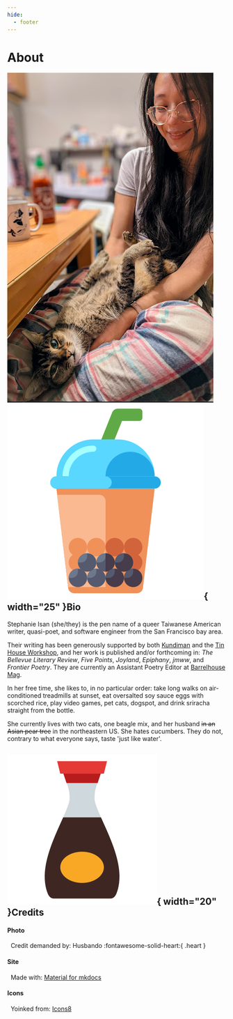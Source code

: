 ```yaml
---
hide:
  - footer
---
```


# About

<img id="about_pic" align=left src = "../assets/propic3.png" title="meow">  

## ![boba](assets/boba.png){  width="25" }Bio

<div markdown>
Stephanie Isan (she/they) is the pen name of a queer Taiwanese American writer, quasi-poet, and software engineer from the San Francisco bay area. 

Their writing has been generously supported by both [Kundiman](http://www.kundiman.org/fellows) and the [Tin House Workshop](https://tinhouse.com/workshop/), and her work is published and/or forthcoming in: *The Bellevue Literary Review*, *Five Points*, *Joyland*, *Epiphany*, *jmww*, and *Frontier Poetry*. They are currently an Assistant Poetry Editor at [Barrelhouse Mag](https://www.barrelhousemag.com/about).

In her free time, she likes to, in no particular order: take long walks on air-conditioned treadmills at sunset, eat oversalted soy sauce eggs with scorched rice, play video games, pet cats, dogspot, and drink sriracha straight from the bottle.

She currently lives with two cats, one beagle mix, and her husband <s>in an Asian pear tree</s> in the northeastern US. She hates cucumbers. They do not, contrary to what everyone says, taste 'just like water'.


## ![soy-sauce](assets/soy-sauce.png){  width="20" }Credits

#### Photo
&nbsp; Credit demanded by: Husbando  :fontawesome-solid-heart:{ .heart }

#### Site 
&nbsp; Made with: [Material for mkdocs](https://squidfunk.github.io/mkdocs-material/)

#### Icons 
&nbsp; Yoinked from: <a target="_blank" href="https://icons8.com">Icons8</a>
</div>